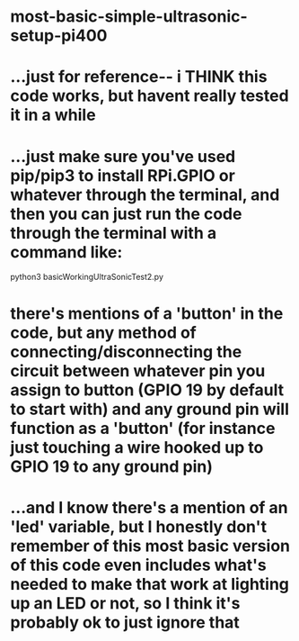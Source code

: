 # most-basic-simple-ultrasonic-setup-pi400

# ...just for reference-- i THINK this code works, but havent really tested it in a while

# ...just make sure you've used pip/pip3 to install RPi.GPIO or whatever through the terminal, and then you can just run the code through the terminal with a command like:

python3 basicWorkingUltraSonicTest2.py

# there's mentions of a 'button' in the code, but any method of connecting/disconnecting the circuit between whatever pin you assign to button (GPIO 19 by default to start with) and any ground pin will function as a 'button' (for instance just touching a wire hooked up to GPIO 19 to any ground pin)

# ...and I know there's a mention of an 'led' variable, but I honestly don't remember of this most basic version of this code even includes what's needed to make that work at lighting up an LED or not, so I think it's probably ok to just ignore that
